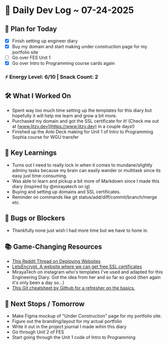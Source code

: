 # 📅 Daily Dev Log ~ 07-24-2025

## 🧠 Plan for Today

- [x] Finish setting up engineer diary
- [x] Buy my domain and start making under construction page for my portfolio site
- [ ] Go over FES Unit 1
- [x] Go over Intro to Programming course cards again

### ⚡ Energy Level: 6/10 | Snack Count: 2

## 🛠️ What I Worked On

- Spent way too much time setting up the templates for this diary but hopefully it will help me learn and grow a bit more.
- Purchased my domain and got the SSL certificate for it! (Check me out at [www.litzy.dev](https://www.litzy.dev) in a couple days!)
- Finished up the Anki Deck making for Unit 1 of Intro to Programming Sophia course for WGU transfer

## 💭 Key Learnings

- Turns out I need to really lock in when it comes to mundane/slightly adminy tasks because my brain can easily wander or multitask since its easy just time-consuming.
- Was able to learn and pickup a bit more of Markdown since I made this diary (inspired by @mirayatech on ig)
- Buying and setting up domains and SSL certificates.
- Reminder on commands like git status/add/diff/commit/branch/merge etc.

## 🧩 Bugs or Blockers

- Thankfully none just wish I had more time but we have to hone in.

## 📚 Game-Changing Resources

- [This Reddit Thread on Deploying Websites](https://www.reddit.com/r/webdev/comments/11m2k6s/how_does_one_go_about_hosting_your_own_website/)
- [LetsEncrypt. A website where we can get free SSL certificates](https://letsencrypt.org/)
- MirayaTech on instagram who's templates I've used and adapted for this Engineering Diary. Got the idea from her and so far so good (then again it's only been a day so...)
- [This Git cheatsheet by Github for a refresher on the basics.](https://education.github.com/git-cheat-sheet-education.pdf)

## 🚀 Next Stops / Tomorrow

- Make Figma mockup of "Under Construction" page for my portfolio site.
- Figure out the branding/layout for my actual portfolio
- Write it out in the project journal I made wihin this diary
- Go through Unit 2 of FES
- Start going through the Unit 1 code of Intro to Programming
